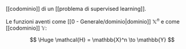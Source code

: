 [[codominio]] di un [[problema di supervised learning]].

Le funzioni aventi come [[0 - Generale/dominio|dominio]] $\mathbb{X}^n$ e come [[codominio]] $\mathbb{Y}$:

$$
\Huge
\mathcal{H} = \mathbb{X}^n \to \mathbb{Y}
$$
